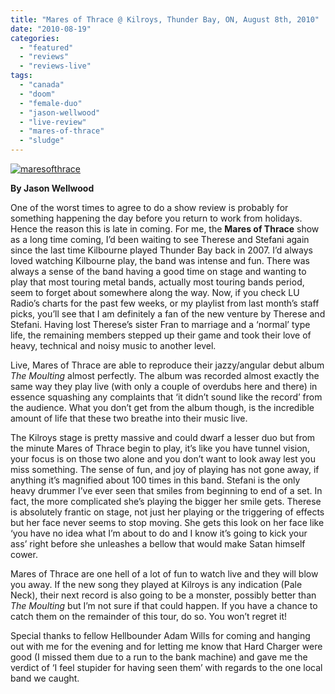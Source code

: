 ```yaml
---
title: "Mares of Thrace @ Kilroys, Thunder Bay, ON, August 8th, 2010"
date: "2010-08-19"
categories: 
  - "featured"
  - "reviews"
  - "reviews-live"
tags: 
  - "canada"
  - "doom"
  - "female-duo"
  - "jason-wellwood"
  - "live-review"
  - "mares-of-thrace"
  - "sludge"
---
```


[![](http://www.hellbound.ca/wp-content/uploads/2010/08/maresofthrace-300x236.jpg "maresofthrace")](http://www.hellbound.ca/wp-content/uploads/2010/08/maresofthrace.jpg)

**By Jason Wellwood**

One of the worst times to agree to do a show review is probably for something happening the day before you return to work from holidays. Hence the reason this is late in coming. For me, the **Mares of Thrace** show as a long time coming, I’d been waiting to see Therese and Stefani again since the last time Kilbourne played Thunder Bay back in 2007. I’d always loved watching Kilbourne play, the band was intense and fun. There was always a sense of the band having a good time on stage and wanting to play that most touring metal bands, actually most touring bands period, seem to forget about somewhere along the way. Now, if you check LU Radio’s charts for the past few weeks, or my playlist from last month’s staff picks, you’ll see that I am definitely a fan of the new venture by Therese and Stefani. Having lost Therese’s sister Fran to marriage and a ‘normal’ type life, the remaining members stepped up their game and took their love of heavy, technical and noisy music to another level.

Live, Mares of Thrace are able to reproduce their jazzy/angular debut album _The Moulting_ almost perfectly. The album was recorded almost exactly the same way they play live (with only a couple of overdubs here and there) in essence squashing any complaints that ‘it didn’t sound like the record’ from the audience. What you don’t get from the album though, is the incredible amount of life that these two breathe into their music live.

The Kilroys stage is pretty massive and could dwarf a lesser duo but from the minute Mares of Thrace begin to play, it’s like you have tunnel vision, your focus is on those two alone and you don’t want to look away lest you miss something. The sense of fun, and joy of playing has not gone away, if anything it’s magnified about 100 times in this band. Stefani is the only heavy drummer I’ve ever seen that smiles from beginning to end of a set. In fact, the more complicated she’s playing the bigger her smile gets. Therese is absolutely frantic on stage, not just her playing or the triggering of effects but her face never seems to stop moving. She gets this look on her face like ‘you have no idea what I’m about to do and I know it’s going to kick your ass’ right before she unleashes a bellow that would make Satan himself cower.

Mares of Thrace are one hell of a lot of fun to watch live and they will blow you away. If the new song they played at Kilroys is any indication (Pale Neck), their next record is also going to be a monster, possibly better than _The Moulting_ but I’m not sure if that could happen. If you have a chance to catch them on the remainder of this tour, do so. You won’t regret it!

Special thanks to fellow Hellbounder Adam Wills for coming and hanging out with me for the evening and for letting me know that Hard Charger were good (I missed them due to a run to the bank machine) and gave me the verdict of ‘I feel stupider for having seen them’ with regards to the one local band we caught.
